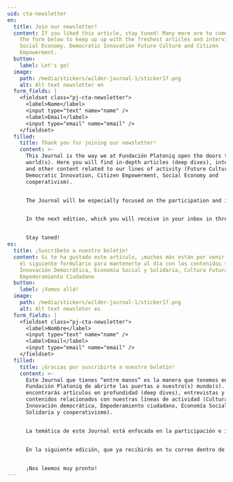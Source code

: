 ```yaml
---
uid: cta-newsletter
en:
  title: Join our newsletter!
  content: If you liked this article, stay tuned! Many more are to come. Fill in
    the form below to keep up up with the freshest articles and interviews on
    Social Economy, Democratic Innovation Future Culture and Citizen
    Empowerment.
  button:
    label: Let's go!
  image:
    path: /media/stickers/wilder-journal-1/sticker17.png
    alt: Alt text newsletter en
  form_fields: |
    <fieldset class="pj-cta-newsletter">
      <label>Name</label>
      <input type="text" name="name" />
      <label>Email</label>
      <input type="email" name="email" />
    </fieldset>
  filled:
    title: Thank you for joining our newsletter!
    content: >-
      This Journal is the way we at Fundación Platoniq open the doors to our
      world(s). Here you will find in-depth articles (deep dives), interviews
      and other content related to our lines of activity (Future Culture,
      Democratic Innovation, Citizen Empowerment, Social Economy and
      cooperativism).


      The Journal will be especially focused on the participation and influence of citizens in public decisions or in their own organisations. It also works as a platform for initiatives of this kind to be known and researched.


      In the next edition, which you will receive in your inbox in three months' time, we will be talking about Social Economy and Cooperativism.


      Stay tuned!
es:
  title: ¡Suscríbete a nuestro boletín!
  content: Si te ha gustado este artículo, ¡muchos más están por venir! Completa
    el siguiente formulario para mantenerte al día con los contenidos sobre
    Innovación Democrática, Economía Social y Solidaria, Cultura Futura y
    Empoderamiento Ciudadano
  button:
    label: ¡Vamos allá!
  image:
    path: /media/stickers/wilder-journal-1/sticker17.png
    alt: Alt text newsleter es
  form_fields: |
    <fieldset class="pj-cta-newsletter">
      <label>Nombre</label>
      <input type="text" name="name" />
      <label>Email</label>
      <input type="email" name="email" />
    </fieldset>
  filled:
    title: ¡Gracias por suscribirte a nuestro boletín!
    content: >-
      Este Journal que tienes “entre manos” es la manera que tenemos en
      Fundación Platoniq de abrirte las puertas a nuestro(s) mundo(s). Aquí
      encontrarás artículos en profundidad (deep dives), entrevistas y otros
      contenidos relacionados con nuestras líneas de actividad (Cultura futura,
      Innovación democrática, Empoderamiento ciudadano, Economía Social y
      Solidaria y cooperativismo).


      La temática de este Journal está enfocada en la participación e influencia de la ciudadanía en las decisiones públicas o en sus propias organizaciones. También sirve de plataforma para que iniciativas de este tipo se conozcan y se investiguen.


      En la siguiente edición, que ya recibirás en tu correo dentro de tres meses, hablaremos de Economía Social y Solidaria y Cooperativismo.


      ¡Nos leemos muy pronto!
---
```

